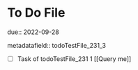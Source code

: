 # To Do File

due:: 2022-09-28

metadatafield:: todoTestFile_231_3

- [ ] Task of todoTestFile_231 1 [[Query me]]
